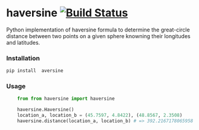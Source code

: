 # haversine [![Build Status](https://travis-ci.org/ajepe/haversine.svg?branch=master)](https://travis-ci.org/ajepe/haversine)

Python implementation of haversine formula to determine the great-circle distance between two points on a given 
sphere knowning their longitudes and latitudes.


### Installation
```bash
pip install  aversine
```

### Usage

```python
    from from haversine import haversine

    haversine.Haversine()
    location_a, location_b = (45.7597, 4.8422), (48.8567, 2.3508)
    haversine.distance(location_a, location_b) # => 392.2167178065958
```